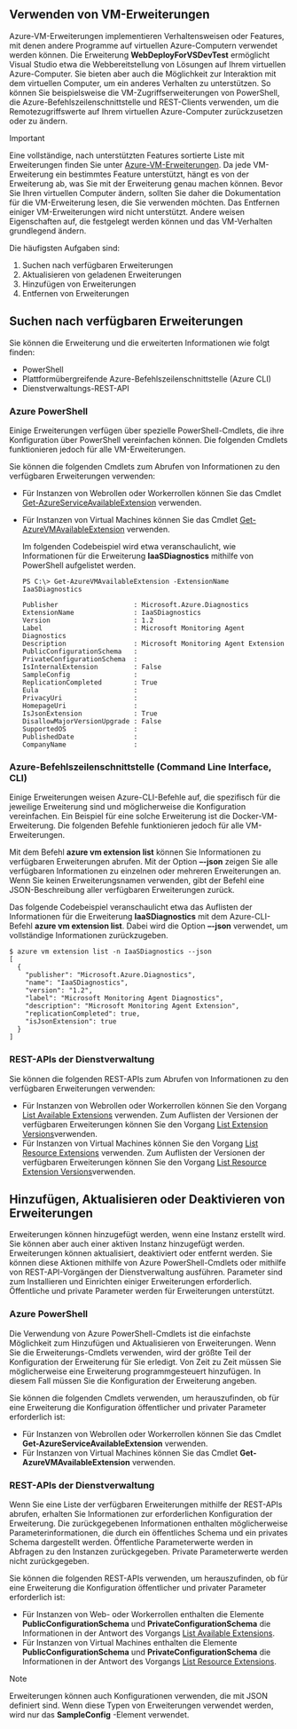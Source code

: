 


## <a name="using-vm-extensions"></a>Verwenden von VM-Erweiterungen
Azure-VM-Erweiterungen implementieren Verhaltensweisen oder Features, mit denen andere Programme auf virtuellen Azure-Computern verwendet werden können. Die Erweiterung **WebDeployForVSDevTest** ermöglicht Visual Studio etwa die Webbereitstellung von Lösungen auf Ihrem virtuellen Azure-Computer. Sie bieten aber auch die Möglichkeit zur Interaktion mit dem virtuellen Computer, um ein anderes Verhalten zu unterstützen. So können Sie beispielsweise die VM-Zugriffserweiterungen von PowerShell, die Azure-Befehlszeilenschnittstelle und REST-Clients verwenden, um die Remotezugriffswerte auf Ihrem virtuellen Azure-Computer zurückzusetzen oder zu ändern.

> [!IMPORTANT]
> Eine vollständige, nach unterstützten Features sortierte Liste mit Erweiterungen finden Sie unter [Azure-VM-Erweiterungen](../articles/virtual-machines/windows/extensions-features.md?toc=%2fazure%2fvirtual-machines%2fwindows%2ftoc.json). Da jede VM-Erweiterung ein bestimmtes Feature unterstützt, hängt es von der Erweiterung ab, was Sie mit der Erweiterung genau machen können. Bevor Sie Ihren virtuellen Computer ändern, sollten Sie daher die Dokumentation für die VM-Erweiterung lesen, die Sie verwenden möchten. Das Entfernen einiger VM-Erweiterungen wird nicht unterstützt. Andere weisen Eigenschaften auf, die festgelegt werden können und das VM-Verhalten grundlegend ändern.
> 
> 

Die häufigsten Aufgaben sind:

1. Suchen nach verfügbaren Erweiterungen
2. Aktualisieren von geladenen Erweiterungen
3. Hinzufügen von Erweiterungen
4. Entfernen von Erweiterungen

## <a name="find-available-extensions"></a>Suchen nach verfügbaren Erweiterungen
Sie können die Erweiterung und die erweiterten Informationen wie folgt finden:

* PowerShell
* Plattformübergreifende Azure-Befehlszeilenschnittstelle (Azure CLI)
* Dienstverwaltungs-REST-API

### <a name="azure-powershell"></a>Azure PowerShell
Einige Erweiterungen verfügen über spezielle PowerShell-Cmdlets, die ihre Konfiguration über PowerShell vereinfachen können. Die folgenden Cmdlets funktionieren jedoch für alle VM-Erweiterungen.

Sie können die folgenden Cmdlets zum Abrufen von Informationen zu den verfügbaren Erweiterungen verwenden:

* Für Instanzen von Webrollen oder Workerrollen können Sie das Cmdlet [Get-AzureServiceAvailableExtension](https://msdn.microsoft.com/library/azure/dn722498.aspx) verwenden.
* Für Instanzen von Virtual Machines können Sie das Cmdlet [Get-AzureVMAvailableExtension](https://msdn.microsoft.com/library/azure/dn722480.aspx) verwenden.
  
   Im folgenden Codebeispiel wird etwa veranschaulicht, wie Informationen für die Erweiterung **IaaSDiagnostics** mithilfe von PowerShell aufgelistet werden.
  
      PS C:\> Get-AzureVMAvailableExtension -ExtensionName IaaSDiagnostics
  
      Publisher                   : Microsoft.Azure.Diagnostics
      ExtensionName               : IaaSDiagnostics
      Version                     : 1.2
      Label                       : Microsoft Monitoring Agent Diagnostics
      Description                 : Microsoft Monitoring Agent Extension
      PublicConfigurationSchema   :
      PrivateConfigurationSchema  :
      IsInternalExtension         : False
      SampleConfig                :
      ReplicationCompleted        : True
      Eula                        :
      PrivacyUri                  :
      HomepageUri                 :
      IsJsonExtension             : True
      DisallowMajorVersionUpgrade : False
      SupportedOS                 :
      PublishedDate               :
      CompanyName                 :

### <a name="azure-command-line-interface-azure-cli"></a>Azure-Befehlszeilenschnittstelle (Command Line Interface, CLI)
Einige Erweiterungen weisen Azure-CLI-Befehle auf, die spezifisch für die jeweilige Erweiterung sind und möglicherweise die Konfiguration vereinfachen. Ein Beispiel für eine solche Erweiterung ist die Docker-VM-Erweiterung. Die folgenden Befehle funktionieren jedoch für alle VM-Erweiterungen.

Mit dem Befehl **azure vm extension list** können Sie Informationen zu verfügbaren Erweiterungen abrufen. Mit der Option **–-json** zeigen Sie alle verfügbaren Informationen zu einzelnen oder mehreren Erweiterungen an. Wenn Sie keinen Erweiterungsnamen verwenden, gibt der Befehl eine JSON-Beschreibung aller verfügbaren Erweiterungen zurück.

Das folgende Codebeispiel veranschaulicht etwa das Auflisten der Informationen für die Erweiterung **IaaSDiagnostics** mit dem Azure-CLI-Befehl **azure vm extension list**. Dabei wird die Option **–-json** verwendet, um vollständige Informationen zurückzugeben.

    $ azure vm extension list -n IaaSDiagnostics --json
    [
      {
        "publisher": "Microsoft.Azure.Diagnostics",
        "name": "IaaSDiagnostics",
        "version": "1.2",
        "label": "Microsoft Monitoring Agent Diagnostics",
        "description": "Microsoft Monitoring Agent Extension",
        "replicationCompleted": true,
        "isJsonExtension": true
      }
    ]



### <a name="service-management-rest-apis"></a>REST-APIs der Dienstverwaltung
Sie können die folgenden REST-APIs zum Abrufen von Informationen zu den verfügbaren Erweiterungen verwenden:

* Für Instanzen von Webrollen oder Workerrollen können Sie den Vorgang [List Available Extensions](https://msdn.microsoft.com/library/dn169559.aspx) verwenden. Zum Auflisten der Versionen der verfügbaren Erweiterungen können Sie den Vorgang [List Extension Versions](https://msdn.microsoft.com/library/dn495437.aspx)verwenden.
* Für Instanzen von Virtual Machines können Sie den Vorgang [List Resource Extensions](https://msdn.microsoft.com/library/dn495441.aspx) verwenden. Zum Auflisten der Versionen der verfügbaren Erweiterungen können Sie den Vorgang [List Resource Extension Versions](https://msdn.microsoft.com/library/dn495440.aspx)verwenden.

## <a name="add-update-or-disable-extensions"></a>Hinzufügen, Aktualisieren oder Deaktivieren von Erweiterungen
Erweiterungen können hinzugefügt werden, wenn eine Instanz erstellt wird. Sie können aber auch einer aktiven Instanz hinzugefügt werden. Erweiterungen können aktualisiert, deaktiviert oder entfernt werden. Sie können diese Aktionen mithilfe von Azure PowerShell-Cmdlets oder mithilfe von REST-API-Vorgängen der Dienstverwaltung ausführen. Parameter sind zum Installieren und Einrichten einiger Erweiterungen erforderlich. Öffentliche und private Parameter werden für Erweiterungen unterstützt.

### <a name="azure-powershell"></a>Azure PowerShell
Die Verwendung von Azure PowerShell-Cmdlets ist die einfachste Möglichkeit zum Hinzufügen und Aktualisieren von Erweiterungen. Wenn Sie die Erweiterungs-Cmdlets verwenden, wird der größte Teil der Konfiguration der Erweiterung für Sie erledigt. Von Zeit zu Zeit müssen Sie möglicherweise eine Erweiterung programmgesteuert hinzufügen. In diesem Fall müssen Sie die Konfiguration der Erweiterung angeben.

Sie können die folgenden Cmdlets verwenden, um herauszufinden, ob für eine Erweiterung die Konfiguration öffentlicher und privater Parameter erforderlich ist:

* Für Instanzen von Webrollen oder Workerrollen können Sie das Cmdlet **Get-AzureServiceAvailableExtension** verwenden.
* Für Instanzen von Virtual Machines können Sie das Cmdlet **Get-AzureVMAvailableExtension** verwenden.

### <a name="service-management-rest-apis"></a>REST-APIs der Dienstverwaltung
Wenn Sie eine Liste der verfügbaren Erweiterungen mithilfe der REST-APIs abrufen, erhalten Sie Informationen zur erforderlichen Konfiguration der Erweiterung. Die zurückgegebenen Informationen enthalten möglicherweise Parameterinformationen, die durch ein öffentliches Schema und ein privates Schema dargestellt werden. Öffentliche Parameterwerte werden in Abfragen zu den Instanzen zurückgegeben. Private Parameterwerte werden nicht zurückgegeben.

Sie können die folgenden REST-APIs verwenden, um herauszufinden, ob für eine Erweiterung die Konfiguration öffentlicher und privater Parameter erforderlich ist:

* Für Instanzen von Web- oder Workerrollen enthalten die Elemente **PublicConfigurationSchema** und **PrivateConfigurationSchema** die Informationen in der Antwort des Vorgangs [List Available Extensions](https://msdn.microsoft.com/library/dn169559.aspx).
* Für Instanzen von Virtual Machines enthalten die Elemente **PublicConfigurationSchema** und **PrivateConfigurationSchema** die Informationen in der Antwort des Vorgangs [List Resource Extensions](https://msdn.microsoft.com/library/dn495441.aspx).

> [!NOTE]
> Erweiterungen können auch Konfigurationen verwenden, die mit JSON definiert sind. Wenn diese Typen von Erweiterungen verwendet werden, wird nur das **SampleConfig** -Element verwendet.
> 
> 

